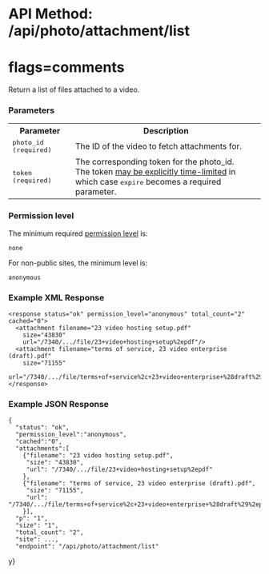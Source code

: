 # API Method: /api/photo/attachment/list
# flags=comments

Return a list of files attached to a video.

### Parameters

<table class="pretty">
  <tr><th>Parameter</th><th>Description</th></tr>
  <tr>
    <td>
      <tt>photo_id (required)</tt>
    </td>
    <td>
      The ID of the video to fetch attachments for.
    </td>
  </tr>

  <tr>
    <td>
      <tt>token (required)</tt>
    </td>
    <td>
      The corresponding token for the photo_id.<br/>
      The token <a href="index#time-limited-tokens">may be explicitly time-limited</a> in which case <tt>expire</tt> becomes a required parameter.
    </td>
  </tr>
</table>    

### Permission level 

The minimum required [permission level](index#permission-level) is:

    none

For non-public sites, the minimum level is:

    anonymous


### Example XML Response

    <response status="ok" permission_level="anonymous" total_count="2" cached="0">
      <attachment filename="23 video hosting setup.pdf" 
        size="43830" 
        url="/7340/.../file/23+video+hosting+setup%2epdf"/>
      <attachment filename="terms of service, 23 video enterprise (draft).pdf" 
        size="71155" 
        url="/7340/.../file/terms+of+service%2c+23+video+enterprise+%28draft%29%2epdf"/>
    </response>
    
### Example JSON Response


    {
      "status": "ok", 
      "permission_level":"anonymous",
      "cached":"0",
      "attachments":[
        {"filename": "23 video hosting setup.pdf", 
         "size": "43830", 
         "url": "/7340/.../file/23+video+hosting+setup%2epdf"
        },
        {"filename": "terms of service, 23 video enterprise (draft).pdf", 
         "size": "71155", 
         "url": "/7340/.../file/terms+of+service%2c+23+video+enterprise+%28draft%29%2epdf"
        }],
      "p": "1",
      "size": "1",
      "total_count": "2",
      "site": ...,
      "endpoint": "/api/photo/attachment/list"
y}
